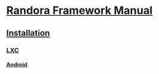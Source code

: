 # [Randora Framework Manual](/README.md)

## [Installation](/manual/installation/README.md)

### [LXC](/manual/installation/lxc/README.md)

#### [Android](/manual/installation/lxc/android/README.md)


